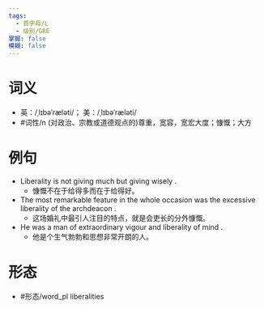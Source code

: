 ```yaml
---
tags:
  - 首字母/L
  - 级别/GRE
掌握: false
模糊: false
---
```

# 词义
- 英：/ˌlɪbəˈræləti/； 美：/ˌlɪbəˈræləti/
- #词性/n  (对政治、宗教或道德观点的)尊重，宽容，宽宏大度；慷慨；大方
# 例句
- Liberality is not giving much but giving wisely .
	- 慷慨不在于给得多而在于给得好。
- The most remarkable feature in the whole occasion was the excessive liberality of the archdeacon .
	- 这场婚礼中最引人注目的特点，就是会吏长的分外慷慨。
- He was a man of extraordinary vigour and liberality of mind .
	- 他是个生气勃勃和思想非常开朗的人。
# 形态
- #形态/word_pl liberalities
